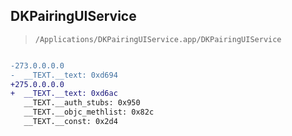 ## DKPairingUIService

> `/Applications/DKPairingUIService.app/DKPairingUIService`

```diff

-273.0.0.0.0
-  __TEXT.__text: 0xd694
+275.0.0.0.0
+  __TEXT.__text: 0xd6ac
   __TEXT.__auth_stubs: 0x950
   __TEXT.__objc_methlist: 0x82c
   __TEXT.__const: 0x2d4

```
